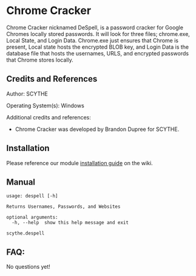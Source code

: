 # Chrome Cracker

Chrome Cracker nicknamed DeSpell, is a password cracker for Google Chromes locally stored passwords. It will look for three files; chrome.exe, Local State, and Login Data. Chrome.exe just ensures that Chrome is present, Local state hosts the encrypted BLOB key, and Login Data is the database file that hosts the usernames, URLS, and encrypted passwords that Chrome stores locally.

## Credits and References

Author: SCYTHE

Operating System(s): Windows

Additional credits and references:
* Chrome Cracker was developed by Brandon Dupree for SCYTHE.

## Installation

Please reference our module [installation guide](https://github.com/scythe-io/community-modules/wiki) on the wiki.

##  Manual

```
usage: despell [-h]

Returns Usernames, Passwords, and Websites

optional arguments:
  -h, --help  show this help message and exit

scythe.despell
```

## FAQ:

No questions yet!

